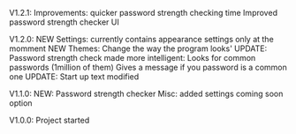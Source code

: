 V1.2.1:
    Improvements:
        quicker password strength checking time
        Improved password strength checker UI

V1.2.0:
    NEW Settings: currently contains appearance settings only at the momment
    NEW Themes: Change the way the program looks'
    UPDATE: Password strength check made more intelligent:
        Looks for common passwords (1million of them)
        Gives a message if you password is a common one
    UPDATE: Start up text modified

V1.1.0:
    NEW: Password strength checker
    Misc: added settings coming soon option

V1.0.0:
    Project started